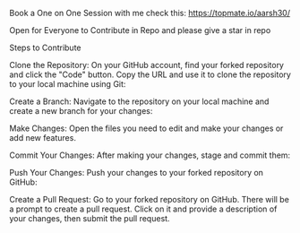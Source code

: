 Book a One on One Session with me check this: https://topmate.io/aarsh30/

Open for Everyone to Contribute in Repo and please give a star in repo 



Steps to Contribute

Clone the Repository: On your GitHub account, find your forked repository and click the "Code" button. Copy the URL and use it to clone the repository to your local machine using Git:

Create a Branch: Navigate to the repository on your local machine and create a new branch for your changes:

Make Changes: Open the files you need to edit and make your changes or add new features.

Commit Your Changes: After making your changes, stage and commit them:

Push Your Changes: Push your changes to your forked repository on GitHub:

Create a Pull Request: Go to your forked repository on GitHub. There will be a prompt to create a pull request. Click on it and provide a description of your changes, then submit the pull request.
